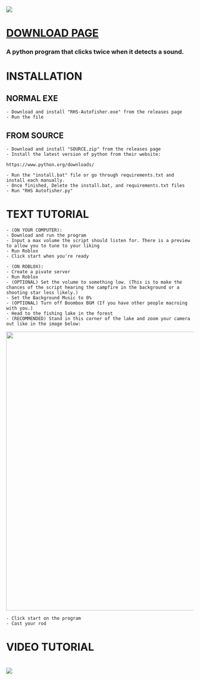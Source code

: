 # [<img src="https://github.com/user-attachments/assets/3e564c2c-85af-42cf-99b2-98b82c4d1a0f">](https://www.youtube.com/watch?v=q_D44PAEWBU)

# [DOWNLOAD PAGE](https://github.com/Hexaraxia/RHS-Autofisher/releases) 
### A python program that clicks twice when it detects a sound.

# INSTALLATION
## NORMAL EXE
    - Download and install "RHS-Autofisher.exe" from the releases page
    - Run the file
## FROM SOURCE
    - Download and install "SOURCE.zip" from the releases page
    - Install the latest version of python from their website:
    
    https://www.python.org/downloads/
    
    - Run the "install.bat" file or go through requirements.txt and install each manually.
	- Once finished, Delete the install.bat, and requirements.txt files
    - Run "RHS Autofisher.py"

# TEXT TUTORIAL
    - (ON YOUR COMPUTER):
    - Download and run the program
    - Input a max volume the script should listen for. There is a preview to allow you to tune to your liking
    - Run Roblox
    - Click start when you're ready
      
    - (ON ROBLOX):
    - Create a pivate server
    - Run Roblox
    - (OPTIONAL) Set the volume to something low. (This is to make the chances of the script hearing the campfire in the background or a shooting star less likely.)
    - Set the Background Music to 0%
    - (OPTIONAL) Turn off Boombox BGM (If you have other people macroing with you.)
    - Head to the fishing lake in the forest
    - (RECOMMENDED) Stand in this corner of the lake and zoom your camera out like in the image below:
    
<img src="https://github.com/user-attachments/assets/a92d2eb7-29ae-4f7f-8a2f-b3395928e411" width="750">

    - Click start on the program
    - Cast your rod
    
# VIDEO TUTORIAL
# [<img src="https://github.com/user-attachments/assets/db336dd6-e4a8-4c50-8467-3f8a7face7c5">](https://www.youtube.com/watch?v=5aYuaOlvqIs&t=46s)
